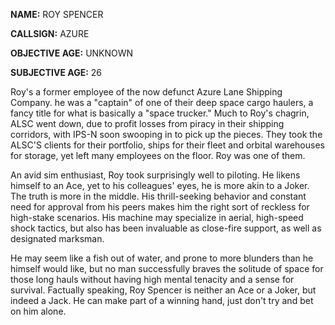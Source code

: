 **NAME:** ROY SPENCER

**CALLSIGN:** AZURE

**OBJECTIVE AGE:** UNKNOWN

**SUBJECTIVE AGE:** 26

Roy's a former employee of the now defunct Azure Lane Shipping Company. he was a "captain" of one of their deep space cargo haulers, a fancy title for what is basically a "space trucker." Much to Roy's chagrin, ALSC went down, due to profit losses from piracy in their shipping corridors, with IPS-N soon swooping in to pick up the pieces. They took the ALSC'S clients for their portfolio, ships for their fleet and orbital warehouses for storage, yet left many employees on the floor. Roy was one of them. 

An avid sim enthusiast, Roy took surprisingly well to piloting. He likens himself to an Ace, yet to his colleagues' eyes, he is more akin to a Joker. The truth is more in the middle. His thrill-seeking behavior and constant need for approval from his peers makes him the right sort of reckless for high-stake scenarios. His machine may specialize in aerial, high-speed shock tactics, but also has been invaluable as close-fire support, as well as designated marksman. 

He may seem like a fish out of water, and prone to more blunders than he himself would like, but no man successfully braves the solitude of space for those long hauls without having high mental tenacity and a sense for survival. Factually speaking, Roy Spencer is neither an Ace or a Joker, but indeed a Jack. He can make part of a winning hand, just don't try and bet on him alone.